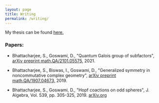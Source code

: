 ```yaml
---
layout: page
title: Writing
permalink: /writing/
---
```


My thesis can be found [here.](C:\Users\91990\Documents\Website\suvrajitbhattacharjee.github.io\assets\thesis_main)

### Papers:

- Bhattacharjee, S., Goswami, D., "Quantum Galois group of subfactors", [arXiv preprint math.QA/2101.05575,](https://arxiv.org/abs/2101.05575) 2021.

- Bhattacharjee, S., Biswas, I., Goswami, D., "Generalized symmetry in noncommutative complex geometry", [arXiv preprint math.QA/1907.04673,](https://arxiv.org/abs/1907.04673) 2019.

- Bhattacharjee, S., Goswami, D., "Hopf coactions on odd spheres", J. Algebra, Vol. 539, pp. 305-325, 2019. [arXiv.org](https://arxiv.org/abs/1808.08698)
